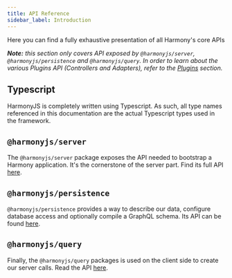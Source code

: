```yaml
---
title: API Reference
sidebar_label: Introduction
---
```


Here you can find a fully exhaustive presentation of all Harmony's core APIs

_**Note:** this section only covers API exposed by `@harmonyjs/server`, `@harmonyjs/persistence` and `@harmonyjs/query`._
_In order to learn about the various Plugins API (Controllers and Adapters), refer to the [Plugins](/docs/plugins) section._

## Typescript

HarmonyJS is completely written using Typescript. As such, all type names referenced in this documentation are the actual
Typescript types used in the framework.

## `@harmonyjs/server`

The `@harmonyjs/server` package exposes the API needed to bootstrap a Harmony application. It's the cornerstone of the
server part. Find its full API [here](/docs/api/server).


## `@harmonyjs/persistence`

`@harmonyjs/persistence` provides a way to describe our data, configure database access and optionally compile a
GraphQL schema. Its API can be found [here](/docs/api/persistence).


## `@harmonyjs/query`

Finally, the `@harmonyjs/query` packages is used on the client side to create our server calls. Read the API [here](/docs/api/query).
